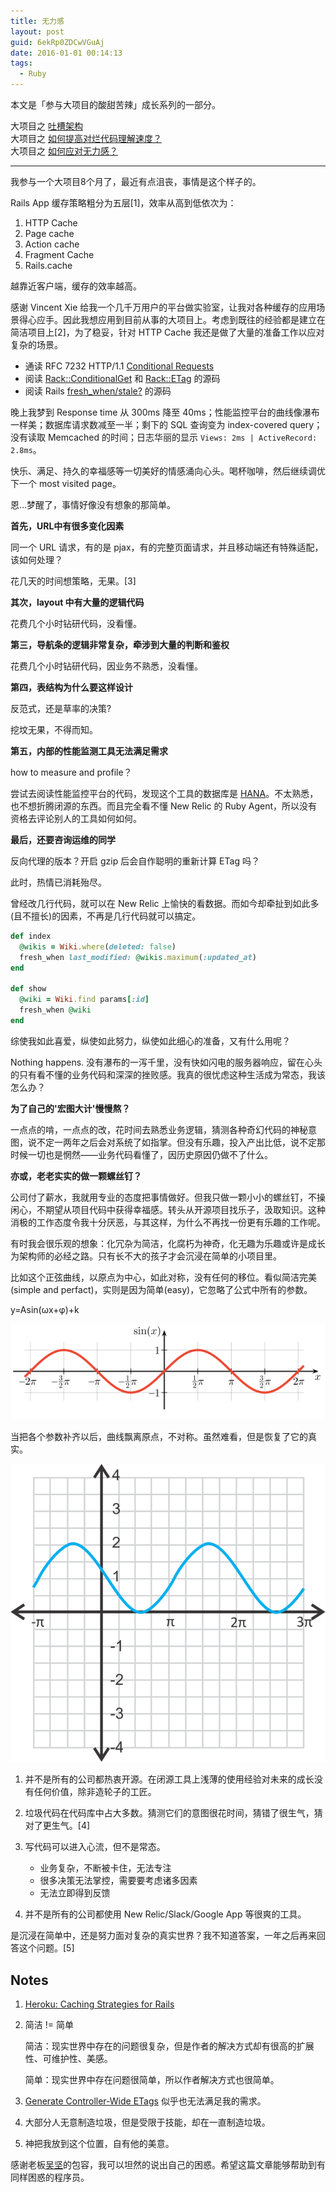 ```yaml
---
title: 无力感
layout: post
guid: 6ekRp0ZDCwVGuAj
date: 2016-01-01 00:14:13
tags:
  - Ruby
---
```


本文是「参与大项目的酸甜苦辣」成长系列的一部分。

大项目之 [吐槽架构](/architecture.html)    
大项目之 [如何提高对烂代码理解速度？](/what's-the-fuck-I-am-reading.html)    
大项目之 [如何应对无力感？](/nothing-happens.html)  

---

我参与一个大项目8个月了，最近有点沮丧，事情是这个样子的。

Rails App 缓存策略粗分为五层[1]，效率从高到低依次为：

1. HTTP Cache
2. Page cache
3. Action cache
4. Fragment Cache
5. Rails.cache

越靠近客户端，缓存的效率越高。

感谢 Vincent Xie 给我一个几千万用户的平台做实验室，让我对各种缓存的应用场景得心应手。因此我想应用到目前从事的大项目上。考虑到既往的经验都是建立在简洁项目上[2]，为了稳妥，针对 HTTP Cache 我还是做了大量的准备工作以应对复杂的场景。

* 通读 RFC 7232 HTTP/1.1 [Conditional Requests](http://tools.ietf.org/html/rfc7232#page-9)
* 阅读 [Rack::ConditionalGet](https://github.com/rack/rack/blob/master/lib/rack/conditional_get.rb) 和 [Rack::ETag](https://github.com/rack/rack/blob/master/lib/rack/etag.rb) 的源码
* 阅读 Rails [fresh_when/stale?](https://github.com/rails/rails/blob/master/actionpack/lib/action_controller/metal/conditional_get.rb) 的源码


晚上我梦到 Response time 从 300ms 降至 40ms；性能监控平台的曲线像瀑布一样美；数据库请求数减至一半；剩下的 SQL 查询变为 index-covered query；没有读取 Memcached 的时间；日志华丽的显示 `Views: 2ms | ActiveRecord: 2.8ms`。

快乐、满足、持久的幸福感等一切美好的情感涌向心头。喝杯咖啡，然后继续调优下一个 most visited page。

恩...梦醒了，事情好像没有想象的那简单。

**首先，URL中有很多变化因素**

同一个 URL 请求，有的是 pjax，有的完整页面请求，并且移动端还有特殊适配，该如何处理？

花几天的时间想策略，无果。[3]

**其次，layout 中有大量的逻辑代码**

花费几个小时钻研代码，没看懂。

**第三，导航条的逻辑非常复杂，牵涉到大量的判断和鉴权**

花费几个小时钻研代码，因业务不熟悉，没看懂。

**第四，表结构为什么要这样设计**

反范式，还是草率的决策?

挖坟无果，不得而知。

**第五，内部的性能监测工具无法满足需求**

how to measure and profile？

尝试去阅读性能监控平台的代码，发现这个工具的数据库是 [HANA](http://hana.sap.com/abouthana.html)。不太熟悉，也不想折腾闭源的东西。而且完全看不懂 New Relic 的 Ruby Agent，所以没有资格去评论别人的工具如何如何。

**最后，还要咨询运维的同学**

反向代理的版本？开启 gzip 后会自作聪明的重新计算 ETag 吗？

此时，热情已消耗殆尽。

曾经改几行代码，就可以在 New Relic 上愉快的看数据。而如今却牵扯到如此多(且不擅长)的因素，不再是几行代码就可以搞定。

```ruby
def index
  @wikis = Wiki.where(deleted: false)
  fresh_when last_modified: @wikis.maximum(:updated_at)
end

def show
  @wiki = Wiki.find params[:id]
  fresh_when @wiki
end
```

综使我如此喜爱，纵使如此努力，纵使如此细心的准备，又有什么用呢？

Nothing happens. 没有瀑布的一泻千里，没有快如闪电的服务器响应，留在心头的只有看不懂的业务代码和深深的挫败感。我真的很忧虑这种生活成为常态，我该怎么办？

**为了自己的'宏图大计'慢慢熬？**

一点点的啃，一点点的改，花时间去熟悉业务逻辑，猜测各种奇幻代码的神秘意图，说不定一两年之后会对系统了如指掌。但没有乐趣，投入产出比低，说不定那时候一切也是惘然——业务代码看懂了，因历史原因仍做不了什么。

**亦或，老老实实的做一颗螺丝钉？**

公司付了薪水，我就用专业的态度把事情做好。但我只做一颗小小的螺丝钉，不操闲心，不期望从项目代码中获得幸福感。转头从开源项目找乐子，汲取知识。这种消极的工作态度令我十分厌恶，与其这样，为什么不再找一份更有乐趣的工作呢。

有时我会很乐观的想象：化冗杂为简洁，化腐朽为神奇，化无趣为乐趣或许是成长为架构师的必经之路。只有长不大的孩子才会沉浸在简单的小项目里。

比如这个正弦曲线，以原点为中心，如此对称，没有任何的移位。看似简洁完美(simple and perfact)，实则是因为简单(easy)，它忽略了公式中所有的参数。

y=Asin(ωx+φ)+k

![Easy](/media/files/2016/2016-01-01-sine-simple.gif)

当把各个参数补齐以后，曲线飘离原点，不对称。虽然难看，但是恢复了它的真实。

![Complicated](/media/files/2016/2016-01-01-sine-with-arguments.png)

1. 并不是所有的公司都热衷开源。在闭源工具上浅薄的使用经验对未来的成长没有任何价值，除非造轮子的工匠。

2. 垃圾代码在代码库中占大多数。猜测它们的意图很花时间，猜错了很生气，猜对了更生气。[4]

3. 写代码可以进入心流，但不是常态。
    * 业务复杂，不断被卡住，无法专注
	* 很多决策无法掌控，需要要考虑诸多因素
	* 无法立即得到反馈

4. 并不是所有的公司都使用 New Relic/Slack/Google App 等很爽的工具。

是沉浸在简单中，还是努力面对复杂的真实世界？我不知道答案，一年之后再来回答这个问题。[5]


## Notes

1.  [Heroku: Caching Strategies for Rails](https://devcenter.heroku.com/articles/caching-strategies)

2.  简洁 != 简单

	简洁：现实世界中存在的问题很复杂，但是作者的解决方式却有很高的扩展性、可维护性、美感。

	简单：现实世界中存在问题很简单，所以作者解决方式也很简单。

3. [Generate Controller-Wide ETags](http://blog.remarkablelabs.com/2012/12/generate-controller-wide-etags-rails-4-countdown-to-2013) 似乎也无法满足我的需求。

4. 大部分人无意制造垃圾，但是受限于技能，却在一直制造垃圾。

5. 神把我放到这个位置，自有他的美意。

感谢老板[吴坚](https://ruby-china.org/gene_wu)的包容，我可以坦然的说出自己的困惑。希望这篇文章能够帮助到有同样困惑的程序员。
